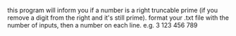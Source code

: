 this program will inform you if a number is a right truncable prime (if you remove a digit from the right and it's still prime). 
format your .txt file with the number of inputs, then a number on each line. e.g.
3
123
456
789
